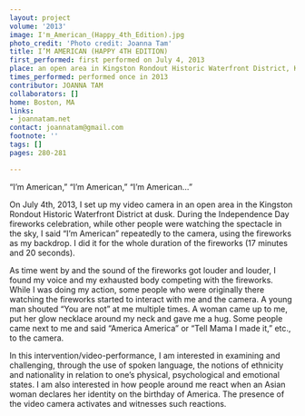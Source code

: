 ```yaml
---
layout: project
volume: '2013'
image: I'm_American_(Happy_4th_Edition).jpg
photo_credit: 'Photo credit: Joanna Tam'
title: I’M AMERICAN (HAPPY 4TH EDITION)
first_performed: first performed on July 4, 2013
place: an open area in Kingston Rondout Historic Waterfront District, Kingston, NY
times_performed: performed once in 2013
contributor: JOANNA TAM
collaborators: []
home: Boston, MA
links:
- joannatam.net
contact: joannatam@gmail.com
footnote: ''
tags: []
pages: 280-281

---
```


“I’m American,” “I’m American,” “I’m American…”

On July 4th, 2013, I set up my video camera in an open area in the Kingston Rondout Historic Waterfront District at dusk. During the Independence Day fireworks celebration, while other people were watching the spectacle in the sky, I said “I’m American” repeatedly to the camera, using the fireworks as my backdrop. I did it for the whole duration of the fireworks (17 minutes and 20 seconds).

As time went by and the sound of the fireworks got louder and louder, I found my voice and my exhausted body competing with the fireworks. While I was doing my action, some people who were originally there watching the fireworks started to interact with me and the camera. A young man shouted “You are not” at me multiple times. A woman came up to me, put her glow necklace around my neck and gave me a hug. Some people came next to me and said “America America” or  “Tell Mama I made it,” etc., to the camera.

In this intervention/video-performance, I am interested in examining and challenging, through the use of spoken language, the notions of ethnicity and nationality in relation to one’s physical, psychological and emotional states. I am also interested in how people around me react when an Asian woman declares her identity on the birthday of America. The presence of the video camera activates and witnesses such reactions.
